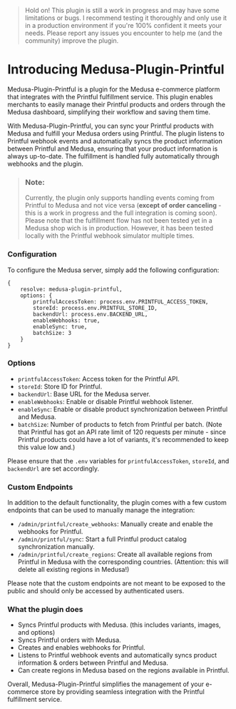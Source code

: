 >    Hold on! This plugin is still a work in progress and may have some limitations or bugs. I recommend testing it thoroughly and only use it in a production environment if you're 100% confident it meets your needs. Please report any issues you encounter to help me (and the community) improve the plugin.

# Introducing Medusa-Plugin-Printful

Medusa-Plugin-Printful is a plugin for the Medusa e-commerce platform that integrates with the Printful fulfillment service. This plugin enables merchants to easily manage their Printful products and orders through the Medusa dashboard, simplifying their workflow and saving them time.

With Medusa-Plugin-Printful, you can sync your Printful products with Medusa and fulfill your Medusa orders using Printful. The plugin listens to Printful webhook events and automatically syncs the product information between Printful and Medusa, ensuring that your product information is always up-to-date. The fulfillment is handled fully automatically through webhooks and the plugin.
 >### Note:
>Currently, the plugin only supports handling events coming from Printful to Medusa and not vice versa (**except of order canceling** - this is a work in progress and the full integration is coming soon). Please note that the fulfillment flow has not been tested yet in a Medusa shop wich is in production. However, it has been tested locally with the Printful webhook simulator multiple times.

### Configuration
To configure the Medusa server, simply add the following configuration:
```
{
    resolve: medusa-plugin-printful,
    options: {
        printfulAccessToken: process.env.PRINTFUL_ACCESS_TOKEN, 
        storeId: process.env.PRINTFUL_STORE_ID, 
        backendUrl: process.env.BACKEND_URL, 
        enableWebhooks: true, 
        enableSync: true,
        batchSize: 3
    }
}
```

### Options

- `printfulAccessToken`: Access token for the Printful API.
- `storeId`: Store ID for Printful.
- `backendUrl`: Base URL for the Medusa server.
- `enableWebhooks`: Enable or disable Printful webhook listener.
- `enableSync`: Enable or disable product synchronization between Printful and Medusa.
- `batchSize`: Number of products to fetch from Printful per batch. (Note that Printful has got an API rate limit of 120 requests per minute - since Printful products could have a lot of variants, it's recommended to keep this value low and.)

Please ensure that the `.env` variables for `printfulAccessToken`, `storeId`, and `backendUrl` are set accordingly.

### Custom Endpoints

In addition to the default functionality, the plugin comes with a few custom endpoints that can be used to manually manage the integration:

- `/admin/printful/create_webhooks`: Manually create and enable the webhooks for Printful.
- `/admin/printful/sync`: Start a full Printful product catalog synchronization manually.
- `/admin/printful/create_regions`: Create all available regions from Printful in Medusa with the corresponding countries. (Attention: this will delete all existing regions in Medusa!)

Please note that the custom endpoints are not meant to be exposed to the public and should only be accessed by authenticated users.

### What the plugin does
- Syncs Printful products with Medusa. (this includes variants, images, and options)
- Syncs Printful orders with Medusa.
- Creates and enables webhooks for Printful.
- Listens to Printful webhook events and automatically syncs product information & orders between Printful and Medusa.
- Can create regions in Medusa based on the regions available in Printful.



Overall, Medusa-Plugin-Printful simplifies the management of your e-commerce store by providing seamless integration with the Printful fulfillment service.

